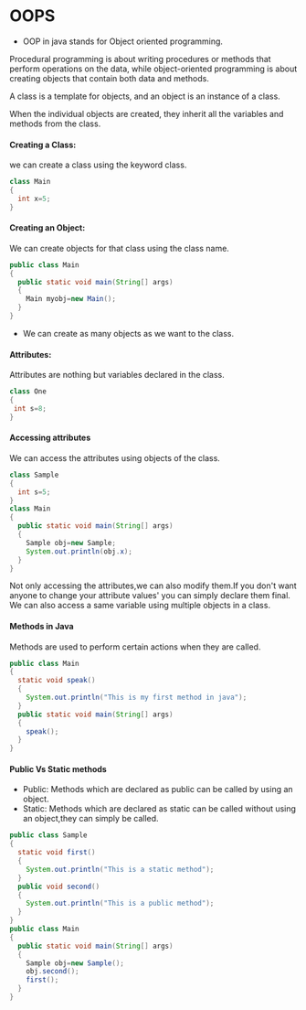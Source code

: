 # OOPS

- OOP in java stands for Object oriented programming.

Procedural programming is about writing procedures or methods that perform operations on the data, while object-oriented programming is about creating objects that contain both data and methods.

A class is a template for objects, and an object is an instance of a class.

When the individual objects are created, they inherit all the variables and methods from the class.

#### Creating a Class: 
we can create a class using the keyword class.

```Java
class Main
{
  int x=5;
}
```
#### Creating an Object:
We can create objects for that class using the class name.

``` Java
public class Main
{
  public static void main(String[] args)
  {
    Main myobj=new Main();
  }
}
```
- We can create as many objects as we want to the class.

#### Attributes:
 Attributes are nothing but variables declared in the class.

 ``` Java
class One
{
  int s=8;
}
```
#### Accessing attributes
We can access the attributes using objects of the class.

```Java
class Sample
{
  int s=5;
}
class Main
{
  public static void main(String[] args)
  {
    Sample obj=new Sample;
    System.out.println(obj.x);
  }
}
```
Not only accessing the attributes,we can also modify them.If you don't want anyone to change your attribute values' you can simply declare them final.
We can also access a same variable using multiple objects in a class.

#### Methods in Java
Methods are used to perform certain actions when they are called.
``` Java
public class Main
{
  static void speak()
  {
    System.out.println("This is my first method in java");
  }
  public static void main(String[] args)
  {
    speak();
  }
}
```

#### Public Vs Static methods
* Public: Methods which are declared as public can be called by using an object.
* Static: Methods which are declared as static can be called without using an object,they can simply be called.
  
``` Java
public class Sample
{
  static void first()
  {
    System.out.println("This is a static method");
  }
  public void second()
  {
    System.out.println("This is a public method");
  }
}
public class Main
{
  public static void main(String[] args)
  {
    Sample obj=new Sample();
    obj.second();
    first();
  }
}
```
